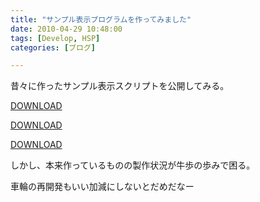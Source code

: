 ```yaml
---
title: "サンプル表示プログラムを作ってみました"
date: 2010-04-29 10:48:00
tags: [Develop, HSP]
categories: [ブログ]

---
```


昔々に作ったサンプル表示スクリプトを公開してみる。

[DOWNLOAD][1]

 [1]: /files/sample_SetSysColor.hsp

[DOWNLOAD][2]

 [2]: /files/sample_dirinfo.hsp

[DOWNLOAD][3]

 [3]: /files/sample_Cursor.hsp

しかし、本来作っているものの製作状況が牛歩の歩みで困る。

車輪の再開発もいい加減にしないとだめだなー
